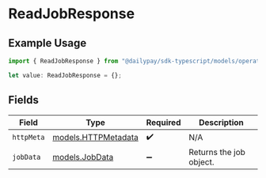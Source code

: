 # ReadJobResponse

## Example Usage

```typescript
import { ReadJobResponse } from "@dailypay/sdk-typescript/models/operations";

let value: ReadJobResponse = {};
```

## Fields

| Field                                               | Type                                                | Required                                            | Description                                         |
| --------------------------------------------------- | --------------------------------------------------- | --------------------------------------------------- | --------------------------------------------------- |
| `httpMeta`                                          | [models.HTTPMetadata](../../models/httpmetadata.md) | :heavy_check_mark:                                  | N/A                                                 |
| `jobData`                                           | [models.JobData](../../models/jobdata.md)           | :heavy_minus_sign:                                  | Returns the job object.                             |